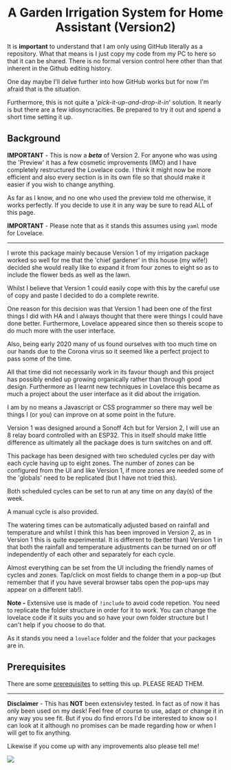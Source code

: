 <h1 align="center">A Garden Irrigation System for Home Assistant (Version2)</h1>

It is __important__ to understand that I am only using GitHub literally as a repository. What that means is I just copy my code from my PC to here so that it can be shared. There is no formal version control here other than that inherent in the Github editing history.

One day maybe I'll delve further into how GitHub works but for now I'm afraid that is the situation.

Furthermore, this is not quite a '*pick-it-up-and-drop-it-in*' solution. It nearly is but there are a few idiosyncracities. Be prepared to try it out and spend a short time setting it up.

<h2>Background</h2>

__IMPORTANT__ - This is now a *__beta__* of Version 2. For anyone who was using the 'Preview' it has a few cosmetic improvements (IMO) and I have completely restructured the Lovelace code. I think it might now be more efficient and also every section is in its own file so that should make it easier if you wish to change anything.

As far as I know, and no one who used the preview told me otherwise, it works perfectly. If you decide to use it in any way be sure to read ALL of this page.

__IMPORTANT__ - Please note that as it stands this assumes using `yaml` mode for Lovelace.

-----

I wrote this package mainly because Version 1 of my irrigation package worked so well for me that the 'chief gardener' in this house (my wife!) decided she would really like to expand it from four zones to eight so as to include the flower beds as well as the lawn.

Whilst I believe that Version 1 could easily cope with this by the careful use of copy and paste I decided to do a complete rewrite.

One reason for this decision was that Version 1 had been one of the first things I did with HA and I always thought that there were things I could have done better. Furthermore, Lovelace appeared since then so thereis scope to do much more with the user interface.

Also, being early 2020 many of us found ourselves with too much time on our hands due to the Corona virus so it seemed like a perfect project to pass some of the time.

All that time did not necessarily work in its favour though and this project has possibly ended up growing organically rather than through good design. Furthermore as I learnt new techniques in Lovelace this became as much a project about the user interface as it did about the irrigation.

I am by no means a Javascript or CSS programmer so there may well be things I (or you) can improve on at some point in the future. 

Version 1 was designed around a Sonoff 4ch but for Version 2, I will use an 8 relay board controlled with an ESP32.
This in itself should make little difference as ultimately all the package does is turn switches on and off.

This package has been designed with two scheduled cycles per day with each cycle having up to eight zones. The number of zones can be configured from the UI and like Version 1, if more zones are needed some of the 'globals' need to be replicated (but I have not tried this).

Both scheduled cycles can be set to run at any time on any day(s) of the week.

A manual cycle is also provided.

The watering times can be automatically adjusted based on rainfall and temperature and whilst I think this has been improved in Version 2, as in Version 1 this is quite experimental. It is different to (better than) Version 1 in that both the rainfall and temperature adjustments can be turned on or off independently of each other and separately for each cycle.

Almost everything can be set from the UI including the friendly names of cycles and zones. Tap/click on most fields to change them in a pop-up (but remember that if you have several browser tabs open the pop-ups may appear on a different tab!). 

__Note -__ Extensive use is made of `!include` to avoid code repetion. You need to replicate the folder structure in order for it to work. You can change the lovelace code if it suits you and so have your own folder structure but I can't help if you choose to do that.

As it stands you need a `lovelace` folder and the folder that your packages are in.


<h2>Prerequisites</h2>

There are some [prerequisites](https://github.com/kloggy/HA-Irrigation-Version2/blob/master/prerequisites.md) to setting this up. PLEASE READ THEM. 

--------------

__Disclaimer__ - This has __NOT__ been extensivley tested. In fact as of now it has only been used on my desk! Feel free of course to use, adapt or change it in any way you see fit. But if you do find errors I'd be interested to know so I can look at it although no promises can be made regarding how or when I will get to fix anything.


Likewise if you come up with any improvements also please tell me!


<img src="https://github.com/kloggy/HA-Irrigation-Version2/blob/master/screenshots/screenshot-v2.jpg">
